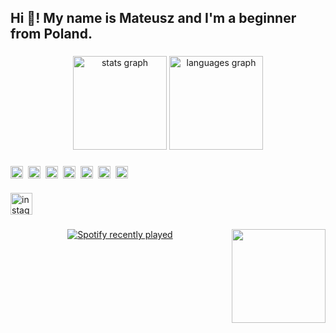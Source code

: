 <h2 align="left">Hi 👋! My name is Mateusz and I'm a beginner from Poland.</h2>

###

<div align="center">
  <img src="https://github-readme-stats.vercel.app/api?username=Matisiowy&hide_title=false&hide_rank=false&show_icons=true&include_all_commits=true&count_private=true&disable_animations=false&theme=dracula&locale=en&hide_border=false&order=1" height="150" alt="stats graph" />
  <img src="https://github-readme-stats.vercel.app/api/top-langs?username=Matisiowy&locale=en&hide_title=false&layout=compact&card_width=320&langs_count=5&theme=dracula&hide_border=false&order=2" height="150" alt="languages graph" />
</div>

###

<!-- Ikony języków -->
<div align="left" style="display: flex; flex-wrap: wrap; gap: 8px; align-items: center; margin-top: 10px;">
  <img src="https://cdn.jsdelivr.net/gh/devicons/devicon/icons/python/python-original.svg" height="20" alt="python logo" />
  <img src="https://cdn.jsdelivr.net/gh/devicons/devicon/icons/javascript/javascript-original.svg" height="20" alt="javascript logo" />
  <img src="https://cdn.jsdelivr.net/gh/devicons/devicon/icons/php/php-original.svg" height="20" alt="php logo" />
  <img src="https://cdn.jsdelivr.net/gh/devicons/devicon/icons/csharp/csharp-original.svg" height="20" alt="csharp logo" />
  <img src="https://cdn.jsdelivr.net/gh/devicons/devicon/icons/nodejs/nodejs-original.svg" height="20" alt="nodejs logo" />
  <img src="https://cdn.jsdelivr.net/gh/devicons/devicon/icons/mysql/mysql-original.svg" height="20" alt="mysql logo" />
  <img src="https://cdn.jsdelivr.net/gh/devicons/devicon/icons/mongodb/mongodb-original.svg" height="20" alt="mongodb logo" />
</div>

###

<!-- Instagram -->
<div align="left" style="margin-top: 10px;">
  <a href="https://www.instagram.com/matisiowyy/" target="_blank">
    <img src="https://img.shields.io/static/v1?message=Instagram&logo=instagram&label=&color=E4405F&logoColor=white&labelColor=&style=for-the-badge" height="35" alt="instagram logo" />
  </a>
</div>

###

<!-- Zdjęcie po prawej -->
<img align="right" height="150" src="https://i.imgur.com/kBMLhm8.jpeg" />

###

<!-- Spotify recent -->
<div align="center" style="margin-top: 20px;">
  <a href="https://open.spotify.com/user/singhtushar102">
    <img src="https://spotify-recently-played-readme.vercel.app/api?user=singhtushar102&count=5&unique=false" alt="Spotify recently played" />
  </a>
</div>
